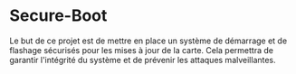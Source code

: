 # Secure-Boot
Le but de ce projet est de mettre en place un système de démarrage et de flashage sécurisés pour les mises à jour de la carte. Cela permettra de garantir l'intégrité du système et de prévenir les attaques malveillantes.
